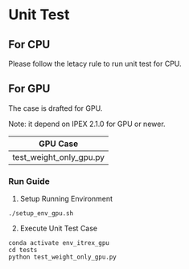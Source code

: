 # Unit Test

## For CPU

Please follow the letacy rule to run unit test for CPU.

## For GPU

The case is drafted for GPU.

Note: it depend on IPEX 2.1.0 for GPU or newer.

|GPU Case|
|-|
|test_weight_only_gpu.py|

### Run Guide

1. Setup Running Environment
```
./setup_env_gpu.sh
```

2. Execute Unit Test Case
```
conda activate env_itrex_gpu
cd tests
python test_weight_only_gpu.py
```
